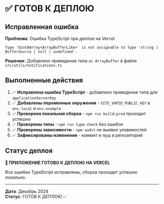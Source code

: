 # ✅ ГОТОВ К ДЕПЛОЮ

## Исправленная ошибка

**Проблема**: Ошибка TypeScript при деплое на Vercel
```
Type 'Uint8Array<ArrayBufferLike>' is not assignable to type 'string | BufferSource | null | undefined'.
```

**Решение**: Добавлено приведение типа `as ArrayBuffer` в файле `src/utils/notifications.ts`

## Выполненные действия

1. ✅ **Исправлена ошибка TypeScript** - добавлено приведение типа для `applicationServerKey`
2. ✅ **Добавлены переменные окружения** - `VITE_VAPID_PUBLIC_KEY` в `env.local` и `env.example`
3. ✅ **Проверена локальная сборка** - `npm run build:prod` проходит успешно
4. ✅ **Проверены типы** - `npm run type-check` без ошибок
5. ✅ **Проверены зависимости** - `npm audit` не выявил уязвимостей
6. ✅ **Зафиксированы изменения** - коммит и пуш в репозиторий

## Статус деплоя

**🚀 ПРИЛОЖЕНИЕ ГОТОВО К ДЕПЛОЮ НА VERCEL**

Все ошибки TypeScript исправлены, сборка проходит успешно локально.

---

**Дата**: Декабрь 2024  
**Статус**: ГОТОВ К ДЕПЛОЮ ✅
